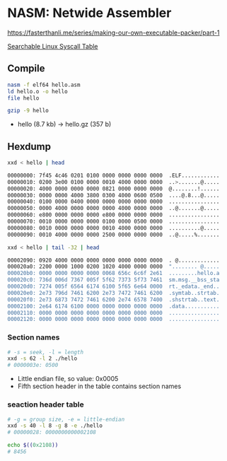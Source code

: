 # NASM: Netwide Assembler

https://fasterthanli.me/series/making-our-own-executable-packer/part-1

[Searchable Linux Syscall Table](https://filippo.io/linux-syscall-table/)


## Compile

```bash
nasm -f elf64 hello.asm
ld hello.o -o hello
file hello
```


```bash
gzip -9 hello
```
- hello (8.7 kb) -> hello.gz (357 b)

## Hexdump

```bash
xxd < hello | head
```
```bash
00000000: 7f45 4c46 0201 0100 0000 0000 0000 0000  .ELF............
00000010: 0200 3e00 0100 0000 0010 4000 0000 0000  ..>.......@.....
00000020: 4000 0000 0000 0000 0821 0000 0000 0000  @........!......
00000030: 0000 0000 4000 3800 0300 4000 0600 0500  ....@.8...@.....
00000040: 0100 0000 0400 0000 0000 0000 0000 0000  ................
00000050: 0000 4000 0000 0000 0000 4000 0000 0000  ..@.......@.....
00000060: e800 0000 0000 0000 e800 0000 0000 0000  ................
00000070: 0010 0000 0000 0000 0100 0000 0500 0000  ................
00000080: 0010 0000 0000 0000 0010 4000 0000 0000  ..........@.....
00000090: 0010 4000 0000 0000 2500 0000 0000 0000  ..@.....%.......
```

```bash
xxd < hello | tail -32 | head
```
```bash
00002090: 0920 4000 0000 0000 0000 0000 0000 0000  . @.............
000020a0: 2200 0000 1000 0200 1020 4000 0000 0000  "........ @.....
000020b0: 0000 0000 0000 0000 0068 656c 6c6f 2e61  .........hello.a
000020c0: 736d 006d 7367 005f 5f62 7373 5f73 7461  sm.msg.__bss_sta
000020d0: 7274 005f 6564 6174 6100 5f65 6e64 0000  rt._edata._end..
000020e0: 2e73 796d 7461 6200 2e73 7472 7461 6200  .symtab..strtab.
000020f0: 2e73 6873 7472 7461 6200 2e74 6578 7400  .shstrtab..text.
00002100: 2e64 6174 6100 0000 0000 0000 0000 0000  .data...........
00002110: 0000 0000 0000 0000 0000 0000 0000 0000  ................
00002120: 0000 0000 0000 0000 0000 0000 0000 0000  ................
```


### Section names

```bash
# -s = seek, -l = length
xxd -s 62 -l 2 ./hello
# 0000003e: 0500
```
- Little endian file, so value: 0x0005
- Fifth section header in the table contains section names


### seaction header table
```bash
# -g = group size, -e = little-endian
xxd -s 40 -l 8 -g 8 -e ./hello
# 00000028: 0000000000002108      

echo $((0x2108))
# 8456
```